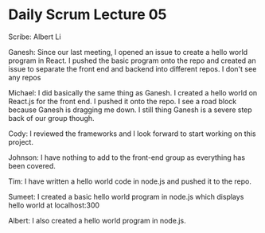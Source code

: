 # Daily Scrum Lecture 05

Scribe: Albert Li

Ganesh: Since our last meeting, I opened an issue to create a hello world program in React. I pushed the basic program onto the repo and created an issue to separate the front end and backend into different repos. I don't see any repos

Michael: I did basically the same thing as Ganesh. I created a hello world on React.js for the front end. I pushed it onto the repo. I see a road block because Ganesh is dragging me down. I still thing Ganesh is a severe step back of our group though.

Cody: I reviewed the frameworks and I look forward to start working on this project.

Johnson: I have nothing to add to the front-end group as everything has been covered.

Tim: I have written a hello world code in node.js and pushed it to the repo.

Sumeet: I created a basic hello world program in node.js which displays hello world at localhost:300

Albert: I also created a hello world program in node.js.
